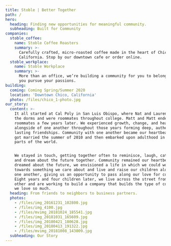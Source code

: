 ```yaml
---
title: Stoble | Better Together
path: /
hero:
  heading: Finding new opportunities for meaningful community.
  subheading: Built for Community
companies:
  stoble_coffee:
    name: Stoble Coffee Roasters
    summary: >-
      Carefully crafted, micro-roasted coffee made in the heart of Chico,
      California. Stop by our downtown cafe or order online.
  stoble_workplace:
    name: Stoble Workplace
    summary: >-
      More than an office, we’re building a community for you to belong while
      you pursue your passions.
building:
  coming: Coming Spring/Summer 2020
  location: 'Downtown Chico, California'
  photo: /files/chico_1-photo.jpg
our_story:
  content: >-
    It all started at Cal Poly in San Luis Obispo, where Nat and Lauren met in
    the dorms and were roommates throughout college. Matt and Matt ended up as
    roommates a few years later. We experienced growth, change, and heart-ache
    alongside of one another throughout those years forming deep, authentic, and
    lasting friendships. Community with one another became our heartbeat. We all
    got married the summer of 2010 and then embarked upon adulthood in separate
    parts of the world. 


    We stayed in touch, getting together often to reminisce, laugh, catch up,
    and dream about the future together. Community remained our heartbeat. As we
    dreamed about the future, we envisioned a life in which we could work
    towards something we care about and live and raise our children alongside
    one another, giving us an opportunity to pass along our love for community.
    Eight years and four children later, we live across the street from each
    other and are working to build a company that builds the type of community
    we love so much.
  heading: From friends to neighbors to business partners.
  photos:
    - /files/img_20161231_102800.jpg
    - /files/img_4100.jpg
    - /files/mvimg_20181024_185541.jpg
    - /files/img_20181031_165609.jpg
    - /files/img_20180421_180628.jpg
    - /files/img_20180413_191322.jpg
    - /files/mvimg_20181008_143009.jpg
  subheading: Our Story
---
```



